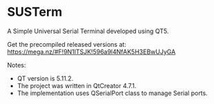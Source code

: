 # SUSTerm
A Simple Universal Serial Terminal developed using QT5.

Get the precompiled released versions at:
https://mega.nz/#F!9N1lTSJK!596a9l4NfAK5H3EBwUJyGA

Notes:

- QT version is 5.11.2.
- The project was written in QtCreator 4.7.1.
- The implementation uses QSerialPort class to manage Serial ports.
